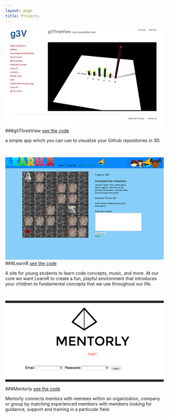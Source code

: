 ```yaml
---
layout: page
title: Projects
---
```


[![gitThreeView](https://raw.githubusercontent.com/ajkamel/ajkamel.github.io/master/public/gitthreeview600px.png)](http://gitthreeview.herokuapp.com)
###gitThreeView
<a href="https://github.com/ajkamel/gitThreeView" target="_blank">see the code</a>

a simple app which you can use to visualize your Github repositories in 3D.

<br>

[![LearnR](https://raw.githubusercontent.com/ajkamel/ajkamel.github.io/master/public/learnur600px.png)](http://learnur.herokuapp.com)
###LearnR
<a href="https://github.com/lacostenycoder/Learn.R" target="_blank">see the code</a>

A site for young students to learn code concepts, music, and more. At our core we want LearnR to create a fun, playful environment that introduces your children to fundamental concepts that we use throughout our life.

<br>

[![Mentorly](https://raw.githubusercontent.com/ajkamel/ajkamel.github.io/master/public/mentorly600px.png)](http://mentorly.herokuapp.com)
###Mentorly
<a href="https://github.com/ajkamel/mentorly" target="_blank">see the code</a>

Mentorly connects mentors with mentees within an organization, company or group by matching experienced members with members looking for guidance, support and training in a particular field.
